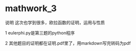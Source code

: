 # mathwork_3
说明
   这次也学到很多，欧拉函数的证明，运用与性质

1 eulerphi.py是第三题的python程序

2 其他题目的证明都在证明.pdf里了，用markdown写完转码为pdf
